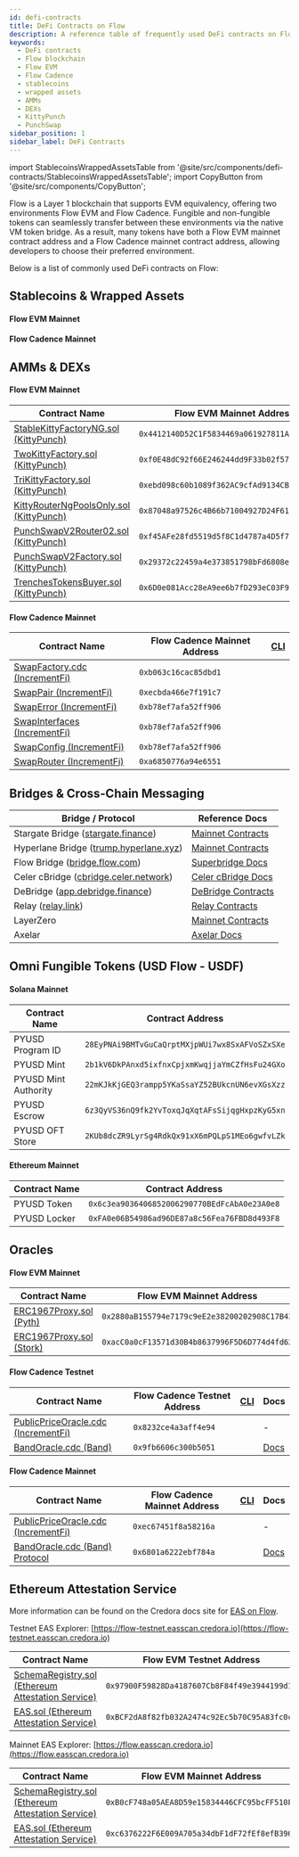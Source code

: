 ```yaml
---
id: defi-contracts
title: DeFi Contracts on Flow
description: A reference table of frequently used DeFi contracts on Flow, including their addresses for both Flow EVM and Flow Cadence.
keywords:
  - DeFi contracts
  - Flow blockchain
  - Flow EVM
  - Flow Cadence
  - stablecoins
  - wrapped assets
  - AMMs
  - DEXs
  - KittyPunch
  - PunchSwap
sidebar_position: 1
sidebar_label: DeFi Contracts
---
```


import StablecoinsWrappedAssetsTable from '@site/src/components/defi-contracts/StablecoinsWrappedAssetsTable';
import CopyButton from '@site/src/components/CopyButton';

Flow is a Layer 1 blockchain that supports EVM equivalency, offering two environments Flow EVM and Flow Cadence. Fungible and non-fungible tokens can seamlessly transfer between these environments via the native VM token bridge. As a result, many tokens have both a Flow EVM mainnet contract address and a Flow Cadence mainnet contract address, allowing developers to choose their preferred environment.

Below is a list of commonly used DeFi contracts on Flow:

## Stablecoins & Wrapped Assets

#### Flow EVM Mainnet

<StablecoinsWrappedAssetsTable environment="evm" />

#### Flow Cadence Mainnet

<StablecoinsWrappedAssetsTable environment="cadence" />

## AMMs & DEXs

#### Flow EVM Mainnet

| Contract Name                                | Flow EVM Mainnet Address                     |
| -------------------------------------------- | -------------------------------------------- |
| [StableKittyFactoryNG.sol (KittyPunch)][1]   | `0x4412140D52C1F5834469a061927811Abb6026dB7` |
| [TwoKittyFactory.sol (KittyPunch)][2]        | `0xf0E48dC92f66E246244dd9F33b02f57b0E69fBa9` |
| [TriKittyFactory.sol (KittyPunch)][3]        | `0xebd098c60b1089f362AC9cfAd9134CBD29408226` |
| [KittyRouterNgPoolsOnly.sol (KittyPunch)][4] | `0x87048a97526c4B66b71004927D24F61DEFcD6375` |
| [PunchSwapV2Router02.sol (KittyPunch)][5]    | `0xf45AFe28fd5519d5f8C1d4787a4D5f724C0eFa4d` |
| [PunchSwapV2Factory.sol (KittyPunch)][6]     | `0x29372c22459a4e373851798bFd6808e71EA34A71` |
| [TrenchesTokensBuyer.sol (KittyPunch)][7]    | `0x6D0e081Acc28eA9ee6b7fD293eC03F97147b026d` |

#### Flow Cadence Mainnet

| Contract Name                       | Flow Cadence Mainnet Address | [CLI](https://developers.flow.com/build/tools/flow-cli/dependency-manager)                                                         |
| ----------------------------------- | ---------------------------- | ---------------------------------------------------------------------------------------------------------------------------------- |
| [SwapFactory.cdc (IncrementFi)][22] | `0xb063c16cac85dbd1`         | <CopyButton text="flow dependencies install mainnet://0xb063c16cac85dbd1.SwapFactory" title="Copy install command (mainnet)" />    |
| [SwapPair (IncrementFi)][23]        | `0xecbda466e7f191c7`         | <CopyButton text="flow dependencies install mainnet://0xecbda466e7f191c7.SwapPair" title="Copy install command (mainnet)" />       |
| [SwapError (IncrementFi)][24]       | `0xb78ef7afa52ff906`         | <CopyButton text="flow dependencies install mainnet://0xb78ef7afa52ff906.SwapError" title="Copy install command (mainnet)" />      |
| [SwapInterfaces (IncrementFi)][25]  | `0xb78ef7afa52ff906`         | <CopyButton text="flow dependencies install mainnet://0xb78ef7afa52ff906.SwapInterfaces" title="Copy install command (mainnet)" /> |
| [SwapConfig (IncrementFi)][26]      | `0xb78ef7afa52ff906`         | <CopyButton text="flow dependencies install mainnet://0xb78ef7afa52ff906.SwapConfig" title="Copy install command (mainnet)" />     |
| [SwapRouter (IncrementFi)][27]      | `0xa6850776a94e6551`         | <CopyButton text="flow dependencies install mainnet://0xa6850776a94e6551.SwapRouter" title="Copy install command (mainnet)" />     |

## Bridges & Cross-Chain Messaging

| Bridge / Protocol                            | Reference Docs           |
| -------------------------------------------- | ------------------------ |
| Stargate Bridge ([stargate.finance][8])      | [Mainnet Contracts][9]   |
| Hyperlane Bridge ([trump.hyperlane.xyz][10]) | [Mainnet Contracts][11]  |
| Flow Bridge ([bridge.flow.com][12])          | [Superbridge Docs][13]   |
| Celer cBridge ([cbridge.celer.network][14])  | [Celer cBridge Docs][15] |
| DeBridge ([app.debridge.finance][34])        | [DeBridge Contracts][35] |
| Relay ([relay.link][36])                     | [Relay Contracts][37]    |
| LayerZero                                    | [Mainnet Contracts][16]  |
| Axelar                                       | [Axelar Docs][17]        |

## Omni Fungible Tokens (USD Flow - USDF)

#### Solana Mainnet

| Contract Name        | Contract Address                               |
| -------------------- | ---------------------------------------------- |
| PYUSD Program ID     | `28EyPNAi9BMTvGuCaQrptMXjpWUi7wx8SxAFVoSZxSXe` |
| PYUSD Mint           | `2b1kV6DkPAnxd5ixfnxCpjxmKwqjjaYmCZfHsFu24GXo` |
| PYUSD Mint Authority | `22mKJkKjGEQ3rampp5YKaSsaYZ52BUkcnUN6evXGsXzz` |
| PYUSD Escrow         | `6z3QyVS36nQ9fk2YvToxqJqXqtAFsSijqgHxpzKyG5xn` |
| PYUSD OFT Store      | `2KUb8dcZR9LyrSg4RdkQx91xX6mPQLpS1MEo6gwfvLZk` |

#### Ethereum Mainnet

| Contract Name | Contract Address                             |
| ------------- | -------------------------------------------- |
| PYUSD Token   | `0x6c3ea9036406852006290770BEdFcAbA0e23A0e8` |
| PYUSD Locker  | `0xFA0e06B54986ad96DE87a8c56Fea76FBD8d493F8` |

## Oracles

#### Flow EVM Mainnet

| Contract Name                  | Flow EVM Mainnet Address                     |
| ------------------------------ | -------------------------------------------- |
| [ERC1967Proxy.sol (Pyth)][18]  | `0x2880aB155794e7179c9eE2e38200202908C17B43` |
| [ERC1967Proxy.sol (Stork)][28] | `0xacC0a0cF13571d30B4b8637996F5D6D774d4fd62` |

#### Flow Cadence Testnet

| Contract Name                             | Flow Cadence Testnet Address | [CLI](https://developers.flow.com/build/tools/flow-cli/dependency-manager)                                                            | Docs                    |
| ----------------------------------------- | ---------------------------- | ------------------------------------------------------------------------------------------------------------------------------------- | ----------------------- |
| [PublicPriceOracle.cdc (IncrementFi)][31] | `0x8232ce4a3aff4e94`         | <CopyButton text="flow dependencies install testnet://0x8232ce4a3aff4e94.PublicPriceOracle" title="Copy install command (testnet)" /> | -                       |
| [BandOracle.cdc (Band)][32]               | `0x9fb6606c300b5051`         | <CopyButton text="flow dependencies install testnet://0x9fb6606c300b5051.BandOracle" title="Copy install command (testnet)" />        | [Docs][band-oracle-doc] |

#### Flow Cadence Mainnet

| Contract Name                             | Flow Cadence Mainnet Address | [CLI](https://developers.flow.com/build/tools/flow-cli/dependency-manager)                                                            | Docs                    |
| ----------------------------------------- | ---------------------------- | ------------------------------------------------------------------------------------------------------------------------------------- | ----------------------- |
| [PublicPriceOracle.cdc (IncrementFi)][19] | `0xec67451f8a58216a`         | <CopyButton text="flow dependencies install mainnet://0xec67451f8a58216a.PublicPriceOracle" title="Copy install command (mainnet)" /> | -                       |
| [BandOracle.cdc (Band) Protocol][33]      | `0x6801a6222ebf784a`         | <CopyButton text="flow dependencies install mainnet://0x6801a6222ebf784a.BandOracle" title="Copy install command (mainnet)" />        | [Docs][band-oracle-doc] |

## Ethereum Attestation Service

More information can be found on the Credora docs site for [EAS on Flow](https://credora.gitbook.io/eas-for-flow).

Testnet EAS Explorer: [https://flow-testnet.easscan.credora.io](https://flow-testnet.easscan.credora.io)

| Contract Name                                           | Flow EVM Testnet Address                     |
| ------------------------------------------------------- | -------------------------------------------- |
| [SchemaRegistry.sol (Ethereum Attestation Service)][29] | `0x97900F59828Da4187607Cb8F84f49e3944199d18` |
| [EAS.sol (Ethereum Attestation Service)][30]            | `0xBCF2dA8f82fb032A2474c92Ec5b70C95A83fc0cc` |

Mainnet EAS Explorer: [https://flow.easscan.credora.io](https://flow.easscan.credora.io)

| Contract Name                                           | Flow EVM Mainnet Address                     |
| ------------------------------------------------------- | -------------------------------------------- |
| [SchemaRegistry.sol (Ethereum Attestation Service)][20] | `0xB0cF748a05AEA8D59e15834446CFC95bcFF510F0` |
| [EAS.sol (Ethereum Attestation Service)][21]            | `0xc6376222F6E009A705a34dbF1dF72fEf8efB3964` |

[1]: https://evm.flowscan.io/address/0x4412140D52C1F5834469a061927811Abb6026dB7?tab=contract
[2]: https://evm.flowscan.io/address/0xf0E48dC92f66E246244dd9F33b02f57b0E69fBa9?tab=contract
[3]: https://evm.flowscan.io/address/0xebd098c60b1089f362AC9cfAd9134CBD29408226?tab=contract
[4]: https://evm.flowscan.io/address/0x87048a97526c4B66b71004927D24F61DEFcD6375?tab=contract
[5]: https://evm.flowscan.io/address/0xf45AFe28fd5519d5f8C1d4787a4D5f724C0eFa4d?tab=contract
[6]: https://evm.flowscan.io/address/0x29372c22459a4e373851798bFd6808e71EA34A71?tab=contract
[7]: https://evm.flowscan.io/address/0x6D0e081Acc28eA9ee6b7fD293eC03F97147b026d?tab=contract
[8]: https://stargate.finance/bridge?srcChain=ethereum&srcToken=0xA0b86991c6218b36c1d19D4a2e9Eb0cE3606eB48&dstChain=flow&dstToken=0xF1815bd50389c46847f0Bda824eC8da914045D14
[9]: https://stargateprotocol.gitbook.io/stargate/v2-developer-docs/technical-reference/mainnet-contracts#flow
[10]: https://trump.hyperlane.xyz/
[11]: https://docs.hyperlane.xyz/docs/reference/addresses/mailbox-addresses
[12]: https://bridge.flow.com/
[13]: https://docs.superbridge.app/
[14]: https://cbridge.celer.network/1/747/USDC-intermediary
[15]: https://cbridge-docs.celer.network/tutorial/flow-cadence-bridging-guide
[16]: https://docs.layerzero.network/v1/developers/evm/technical-reference/deployed-contracts?chains=flow
[17]: https://docs.axelar.dev/validator/external-chains/flow/
[18]: https://evm.flowscan.io/address/0x2880aB155794e7179c9eE2e38200202908C17B43?tab=contract
[19]: https://flowscan.io/contract/A.ec67451f8a58216a.PublicPriceOracle
[20]: https://evm.flowscan.io/address/0xB0cF748a05AEA8D59e15834446CFC95bcFF510F0?tab=contract
[21]: https://evm.flowscan.io/address/0xc6376222F6E009A705a34dbF1dF72fEf8efB3964?tab=contract
[22]: https://flowscan.io/contract/A.b063c16cac85dbd1.SwapFactory
[23]: https://flowscan.io/contract/A.ecbda466e7f191c7.SwapPair
[24]: https://flowscan.io/contract/A.b78ef7afa52ff906.SwapError
[25]: https://flowscan.io/contract/A.b78ef7afa52ff906.SwapInterfaces
[26]: https://flowscan.io/contract/A.b78ef7afa52ff906.SwapConfig
[27]: https://flowscan.io/contract/A.a6850776a94e6551.SwapRouter
[28]: https://evm.flowscan.io/address/0xacC0a0cF13571d30B4b8637996F5D6D774d4fd62?tab=contract
[29]: https://evm-testnet.flowscan.io/address/0x97900F59828Da4187607Cb8F84f49e3944199d18?tab=contract
[30]: https://evm-testnet.flowscan.io/address/0xBCF2dA8f82fb032A2474c92Ec5b70C95A83fc0cc?tab=contract
[31]: https://testnet.flowscan.io/contract/A.8232ce4a3aff4e94.PublicPriceOracle
[32]: https://testnet.flowscan.io/contract/A.9fb6606c300b5051.BandOracle
[33]: https://flowscan.io/contract/A.6801a6222ebf784a.BandOracle
[34]: https://app.debridge.finance/
[35]: https://docs.debridge.finance/dln-the-debridge-liquidity-network-protocol/deployed-contracts
[36]: https://relay.link/bridge
[37]: https://docs.relay.link/resources/contract-addresses
[band-oracle-doc]: ./band-oracle

